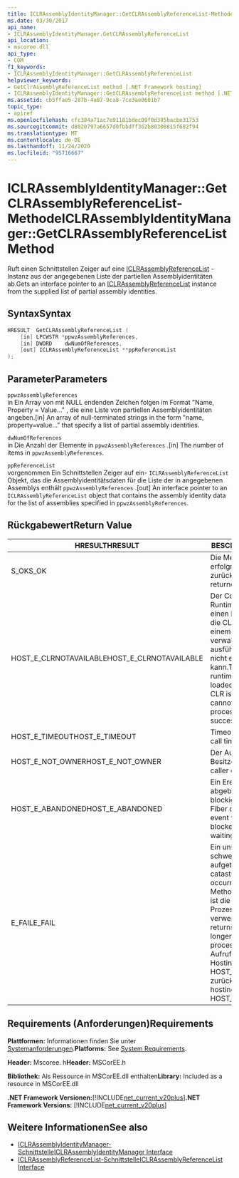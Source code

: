 ```yaml
---
title: ICLRAssemblyIdentityManager::GetCLRAssemblyReferenceList-Methode
ms.date: 03/30/2017
api_name:
- ICLRAssemblyIdentityManager.GetCLRAssemblyReferenceList
api_location:
- mscoree.dll
api_type:
- COM
f1_keywords:
- ICLRAssemblyIdentityManager::GetCLRAssemblyReferenceList
helpviewer_keywords:
- GetClrAssemblyReferenceList method [.NET Framework hosting]
- ICLRAssemblyIdentityManager::GetCLRAssemblyReferenceList method [.NET Framework hosting]
ms.assetid: cb5ffae5-287b-4a87-9ca8-7ce3ae0601b7
topic_type:
- apiref
ms.openlocfilehash: cfc384a71ac7e91181bdec09f0d385bacbe31753
ms.sourcegitcommit: d8020797a6657d0fbbdff362b80300815f682f94
ms.translationtype: MT
ms.contentlocale: de-DE
ms.lasthandoff: 11/24/2020
ms.locfileid: "95716667"
---
```

# <a name="iclrassemblyidentitymanagergetclrassemblyreferencelist-method"></a><span data-ttu-id="e312f-102">ICLRAssemblyIdentityManager::GetCLRAssemblyReferenceList-Methode</span><span class="sxs-lookup"><span data-stu-id="e312f-102">ICLRAssemblyIdentityManager::GetCLRAssemblyReferenceList Method</span></span>

<span data-ttu-id="e312f-103">Ruft einen Schnittstellen Zeiger auf eine [ICLRAssemblyReferenceList](iclrassemblyreferencelist-interface.md) -Instanz aus der angegebenen Liste der partiellen Assemblyidentitäten ab.</span><span class="sxs-lookup"><span data-stu-id="e312f-103">Gets an interface pointer to an [ICLRAssemblyReferenceList](iclrassemblyreferencelist-interface.md) instance from the supplied list of partial assembly identities.</span></span>  
  
## <a name="syntax"></a><span data-ttu-id="e312f-104">Syntax</span><span class="sxs-lookup"><span data-stu-id="e312f-104">Syntax</span></span>  
  
```cpp  
HRESULT  GetCLRAssemblyReferenceList (  
    [in] LPCWSTR *ppwzAssemblyReferences,  
    [in] DWORD    dwNumOfReferences,  
    [out] ICLRAssemblyReferenceList **ppReferenceList  
);  
```  
  
## <a name="parameters"></a><span data-ttu-id="e312f-105">Parameter</span><span class="sxs-lookup"><span data-stu-id="e312f-105">Parameters</span></span>  

 `ppwzAssemblyReferences`  
 <span data-ttu-id="e312f-106">in Ein Array von mit NULL endenden Zeichen folgen im Format "Name, Property = Value..." , die eine Liste von partiellen Assemblyidentitäten angeben.</span><span class="sxs-lookup"><span data-stu-id="e312f-106">[in] An array of null-terminated strings in the form "name, property=value..." that specify a list of partial assembly identities.</span></span>  
  
 `dwNumOfReferences`  
 <span data-ttu-id="e312f-107">in Die Anzahl der Elemente in `ppwzAssemblyReferences` .</span><span class="sxs-lookup"><span data-stu-id="e312f-107">[in] The number of items in `ppwzAssemblyReferences`.</span></span>  
  
 `ppReferenceList`  
 <span data-ttu-id="e312f-108">vorgenommen Ein Schnittstellen Zeiger auf ein- `ICLRAssemblyReferenceList` Objekt, das die Assemblyidentitätsdaten für die Liste der in angegebenen Assemblys enthält `ppwzAssemblyReferences` .</span><span class="sxs-lookup"><span data-stu-id="e312f-108">[out] An interface pointer to an `ICLRAssemblyReferenceList` object that contains the assembly identity data for the list of assemblies specified in `ppwzAssemblyReferences`.</span></span>  
  
## <a name="return-value"></a><span data-ttu-id="e312f-109">Rückgabewert</span><span class="sxs-lookup"><span data-stu-id="e312f-109">Return Value</span></span>  
  
|<span data-ttu-id="e312f-110">HRESULT</span><span class="sxs-lookup"><span data-stu-id="e312f-110">HRESULT</span></span>|<span data-ttu-id="e312f-111">BESCHREIBUNG</span><span class="sxs-lookup"><span data-stu-id="e312f-111">Description</span></span>|  
|-------------|-----------------|  
|<span data-ttu-id="e312f-112">S_OK</span><span class="sxs-lookup"><span data-stu-id="e312f-112">S_OK</span></span>|<span data-ttu-id="e312f-113">Die Methode wurde erfolgreich zurückgegeben.</span><span class="sxs-lookup"><span data-stu-id="e312f-113">The method returned successfully.</span></span>|  
|<span data-ttu-id="e312f-114">HOST_E_CLRNOTAVAILABLE</span><span class="sxs-lookup"><span data-stu-id="e312f-114">HOST_E_CLRNOTAVAILABLE</span></span>|<span data-ttu-id="e312f-115">Der Common Language Runtime (CLR) wurde nicht in einen Prozess geladen, oder die CLR befindet sich in einem Zustand, in dem Sie verwalteten Code nicht ausführen oder den-Befehl nicht erfolgreich verarbeiten kann.</span><span class="sxs-lookup"><span data-stu-id="e312f-115">The common language runtime (CLR) has not been loaded into a process, or the CLR is in a state in which it cannot run managed code or process the call successfully.</span></span>|  
|<span data-ttu-id="e312f-116">HOST_E_TIMEOUT</span><span class="sxs-lookup"><span data-stu-id="e312f-116">HOST_E_TIMEOUT</span></span>|<span data-ttu-id="e312f-117">Timeout des Aufrufes.</span><span class="sxs-lookup"><span data-stu-id="e312f-117">The call timed out.</span></span>|  
|<span data-ttu-id="e312f-118">HOST_E_NOT_OWNER</span><span class="sxs-lookup"><span data-stu-id="e312f-118">HOST_E_NOT_OWNER</span></span>|<span data-ttu-id="e312f-119">Der Aufrufer ist nicht Besitzer der Sperre.</span><span class="sxs-lookup"><span data-stu-id="e312f-119">The caller does not own the lock.</span></span>|  
|<span data-ttu-id="e312f-120">HOST_E_ABANDONED</span><span class="sxs-lookup"><span data-stu-id="e312f-120">HOST_E_ABANDONED</span></span>|<span data-ttu-id="e312f-121">Ein Ereignis wurde abgebrochen, während ein blockierter Thread oder eine Fiber darauf wartete.</span><span class="sxs-lookup"><span data-stu-id="e312f-121">An event was canceled while a blocked thread or fiber was waiting on it.</span></span>|  
|<span data-ttu-id="e312f-122">E_FAIL</span><span class="sxs-lookup"><span data-stu-id="e312f-122">E_FAIL</span></span>|<span data-ttu-id="e312f-123">Ein unbekannter schwerwiegender Fehler ist aufgetreten.</span><span class="sxs-lookup"><span data-stu-id="e312f-123">An unknown catastrophic failure occurred.</span></span> <span data-ttu-id="e312f-124">Wenn eine Methode E_FAIL zurückgibt, ist die CLR innerhalb des Prozesses nicht mehr verwendbar.</span><span class="sxs-lookup"><span data-stu-id="e312f-124">If a method returns E_FAIL, the CLR is no longer usable within the process.</span></span> <span data-ttu-id="e312f-125">Nachfolgende Aufrufe von Hostingmethoden geben HOST_E_CLRNOTAVAILABLE zurück.</span><span class="sxs-lookup"><span data-stu-id="e312f-125">Subsequent calls to hosting methods return HOST_E_CLRNOTAVAILABLE.</span></span>|  
  
## <a name="requirements"></a><span data-ttu-id="e312f-126">Requirements (Anforderungen)</span><span class="sxs-lookup"><span data-stu-id="e312f-126">Requirements</span></span>  

 <span data-ttu-id="e312f-127">**Plattformen:** Informationen finden Sie unter [Systemanforderungen](../../get-started/system-requirements.md).</span><span class="sxs-lookup"><span data-stu-id="e312f-127">**Platforms:** See [System Requirements](../../get-started/system-requirements.md).</span></span>  
  
 <span data-ttu-id="e312f-128">**Header:** Mscoree. h</span><span class="sxs-lookup"><span data-stu-id="e312f-128">**Header:** MSCorEE.h</span></span>  
  
 <span data-ttu-id="e312f-129">**Bibliothek:** Als Ressource in MSCorEE.dll enthalten</span><span class="sxs-lookup"><span data-stu-id="e312f-129">**Library:** Included as a resource in MSCorEE.dll</span></span>  
  
 <span data-ttu-id="e312f-130">**.NET Framework Versionen:**[!INCLUDE[net_current_v20plus](../../../../includes/net-current-v20plus-md.md)]</span><span class="sxs-lookup"><span data-stu-id="e312f-130">**.NET Framework Versions:** [!INCLUDE[net_current_v20plus](../../../../includes/net-current-v20plus-md.md)]</span></span>  
  
## <a name="see-also"></a><span data-ttu-id="e312f-131">Weitere Informationen</span><span class="sxs-lookup"><span data-stu-id="e312f-131">See also</span></span>

- [<span data-ttu-id="e312f-132">ICLRAssemblyIdentityManager-Schnittstelle</span><span class="sxs-lookup"><span data-stu-id="e312f-132">ICLRAssemblyIdentityManager Interface</span></span>](iclrassemblyidentitymanager-interface.md)
- [<span data-ttu-id="e312f-133">ICLRAssemblyReferenceList-Schnittstelle</span><span class="sxs-lookup"><span data-stu-id="e312f-133">ICLRAssemblyReferenceList Interface</span></span>](iclrassemblyreferencelist-interface.md)
